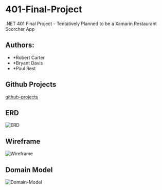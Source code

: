 # 401-Final-Project
 .NET 401 Final Project - Tentatively Planned to be a Xamarin Restaurant Scorcher App

## Authors:
- *Robert Carter
- *Bryant Davis
- *Paul Rest

## Github Projects
[github-projects](https://github.com/NET-401d11-Final-Project/401-Final-Project/projects)

## ERD 
![ERD](./Assets/ERD.png)

## Wireframe
![Wireframe](./Assets/Wireframe.png)
 
## Domain Model
![Domain-Model](./Assets/domain-model.png)